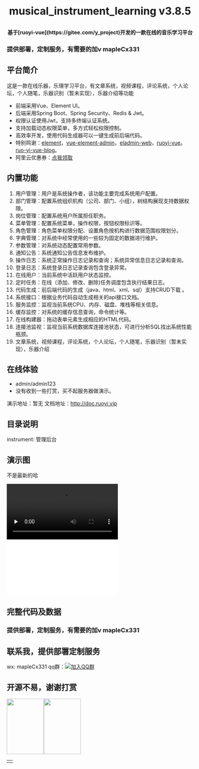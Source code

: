 
<h1 align="center" style="margin: 30px 0 30px; font-weight: bold;">musical_instrument_learning v3.8.5</h1>
<h4 align="center">基于[ruoyi-vue](https://gitee.com/y_project)开发的一款在线的音乐学习平台</h4>

### 提供部署，定制服务，有需要的加v mapleCx331

## 平台简介

这是一款在线乐器，乐理学习平台，有文章系统，视频课程，评论系统，个人论坛，个人随笔，乐器识别（暂未实现），乐器介绍等功能

* 前端采用Vue、Element UI。
* 后端采用Spring Boot、Spring Security、Redis & Jwt。
* 权限认证使用Jwt，支持多终端认证系统。
* 支持加载动态权限菜单，多方式轻松权限控制。
* 高效率开发，使用代码生成器可以一键生成前后端代码。
* 特别鸣谢：[element](https://github.com/ElemeFE/element)，[vue-element-admin](https://github.com/PanJiaChen/vue-element-admin)，[eladmin-web](https://github.com/elunez/eladmin-web)，[ruoyi-vue](https://gitee.com/y_project)。[ruo-yi-vue-blog](https://gitee.com/Ning310975876/ruo-yi-vue-blog)。
* 阿里云优惠券：[点我领取](https://www.aliyun.com/daily-act/ecs/activity_selection?userCode=yclv4x57)

## 内置功能

1.  用户管理：用户是系统操作者，该功能主要完成系统用户配置。
2.  部门管理：配置系统组织机构（公司、部门、小组），树结构展现支持数据权限。
3.  岗位管理：配置系统用户所属担任职务。
4.  菜单管理：配置系统菜单，操作权限，按钮权限标识等。
5.  角色管理：角色菜单权限分配、设置角色按机构进行数据范围权限划分。
6.  字典管理：对系统中经常使用的一些较为固定的数据进行维护。
7.  参数管理：对系统动态配置常用参数。
8.  通知公告：系统通知公告信息发布维护。
9.  操作日志：系统正常操作日志记录和查询；系统异常信息日志记录和查询。
10. 登录日志：系统登录日志记录查询包含登录异常。
11. 在线用户：当前系统中活跃用户状态监控。
12. 定时任务：在线（添加、修改、删除)任务调度包含执行结果日志。
13. 代码生成：前后端代码的生成（java、html、xml、sql）支持CRUD下载 。
14. 系统接口：根据业务代码自动生成相关的api接口文档。
15. 服务监控：监视当前系统CPU、内存、磁盘、堆栈等相关信息。
16. 缓存监控：对系统的缓存信息查询，命令统计等。
17. 在线构建器：拖动表单元素生成相应的HTML代码。
18. 连接池监视：监视当前系统数据库连接池状态，可进行分析SQL找出系统性能瓶颈。
19. 文章系统，视频课程，评论系统，个人论坛，个人随笔，乐器识别（暂未实现），乐器介绍



## 在线体验

- admin/admin123  
- 没有收到一些打赏，买不起服务器做演示。

演示地址：暂无
文档地址：http://doc.ruoyi.vip

## 目录说明
instrument: 管理后台

## 演示图

不是最新的哈

<video id="video" controls="" preload="none">
      <source id="mp4" src="https://www.bilibili.com/video/BV1Gf42197vG/" type="video/mp4">
</video>

<div>
<iframe src="//player.bilibili.com/player.html?bvid=BV1Gf42197vG&page=1" scrolling="no" border="0" frameborder="no" framespacing="0" allowfullscreen="true"> </iframe>
</div>

## 完整代码及数据
### 提供部署，定制服务，有需要的加v mapleCx331
## 联系我，提供部署定制服务
wx: mapleCx331   qq群：[![加入QQ群](https://img.shields.io/badge/628043364-blue.svg)](https://qm.qq.com/q/RuCfOyaOUm) 

## 开源不易，谢谢打赏
<table>
 <td>
   <tr><img style="height: 150px;width: 100px" src="https://gitee.com/hongmaple/netdisk/raw/master/image/wxPay.jpg" alt=""/></tr>
   <tr><img style="height: 150px;width: 100px" src="https://gitee.com/hongmaple/netdisk/raw/master/image/zfb.jpg" alt=""/></tr>
 </td>
</table>